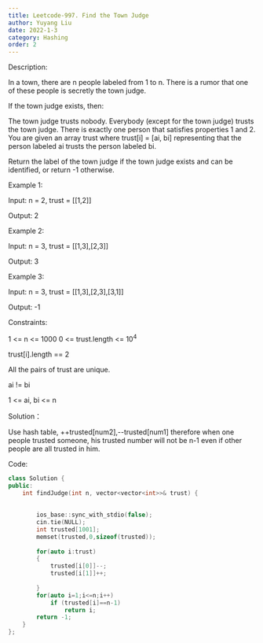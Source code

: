 ```yaml
---
title: Leetcode-997. Find the Town Judge
author: Yuyang Liu
date: 2022-1-3
category: Hashing
order: 2
---
```


Description:

In a town, there are n people labeled from 1 to n. There is a rumor that one of these people is secretly the town judge.

If the town judge exists, then:

The town judge trusts nobody.
Everybody (except for the town judge) trusts the town judge.
There is exactly one person that satisfies properties 1 and 2.
You are given an array trust where trust[i] = [ai, bi] representing that the person labeled ai trusts the person labeled bi.

Return the label of the town judge if the town judge exists and can be identified, or return -1 otherwise.

 

Example 1:

Input: n = 2, trust = [[1,2]]

Output: 2

Example 2:


Input: n = 3, trust = [[1,3],[2,3]]

Output: 3

Example 3:

Input: n = 3, trust = [[1,3],[2,3],[3,1]]

Output: -1


Constraints:

1 <= n <= 1000
0 <= trust.length <= 10<sup>4<sup/>

trust[i].length == 2

All the pairs of trust are unique.

ai != bi

1 <= ai, bi <= n

Solution：

Use hash table, ++trusted[num2],--trusted[num1]
therefore when one people trusted someone, his trusted number will not be n-1 even if other people are all trusted in him.



Code: 

``` c++
class Solution {
public:
    int findJudge(int n, vector<vector<int>>& trust) {
       
         
        ios_base::sync_with_stdio(false);
        cin.tie(NULL);
        int trusted[1001];
        memset(trusted,0,sizeof(trusted));
        
        for(auto i:trust)
        {
            trusted[i[0]]--;
            trusted[i[1]]++;
            
        }
        for(auto i=1;i<=n;i++)
            if (trusted[i]==n-1)
                return i;
        return -1;
    }
};
```

